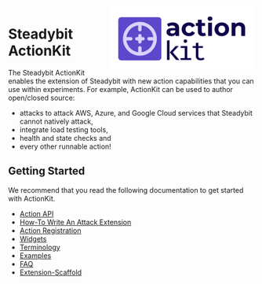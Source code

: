 <img src="./logo.png" height="130" align="right" alt="ActionKit logo depicting a crosshair within a rounded rectangle">

# Steadybit ActionKit

The Steadybit ActionKit enables the extension of Steadybit with new action capabilities that you can use within experiments. For example, ActionKit can be used to author open/closed source:

- attacks to attack AWS, Azure, and Google Cloud services that Steadybit cannot natively attack,
- integrate load testing tools,
- health and state checks and
- every other runnable action!

## Getting Started

We recommend that you read the following documentation to get started with ActionKit.

 - [Action API](/docs/action-api.md)
 - [How-To Write An Attack Extension](/docs/how-to/write-an-attack-extension.md) 
 - [Action Registration](/docs/action-registration.md)
 - [Widgets](/docs/widgets.md)
 - [Terminology](/docs/terminology.md)
 - [Examples](/docs/examples.md)
 - [FAQ](/docs/faq.md)
 - [Extension-Scaffold](https://github.com/steadybit/extension-scaffold/blob/main/README.md)
